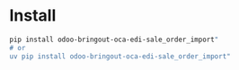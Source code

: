 # Install

```bash
pip install odoo-bringout-oca-edi-sale_order_import"
# or
uv pip install odoo-bringout-oca-edi-sale_order_import"
```
